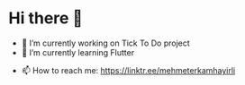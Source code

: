 # Hi there 👋

- 🔭 I’m currently working on Tick To Do project
- 🌱 I’m currently learning Flutter
<!-- 👯 I’m looking to collaborate on ...
- 🤔 I’m looking for help with ...
- 💬 Ask me about ...-->
- 📫 How to reach me: https://linktr.ee/mehmeterkamhayirli
